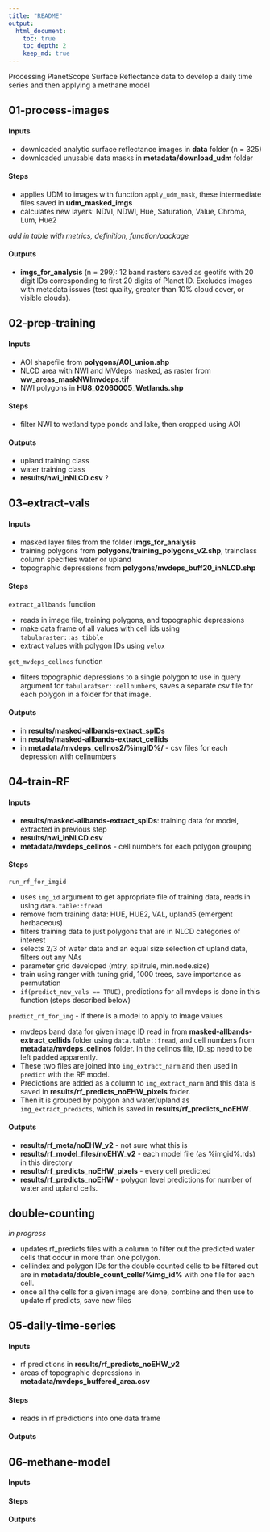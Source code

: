 ```yaml
---
title: "README"
output:
  html_document:
    toc: true
    toc_depth: 2
    keep_md: true
---
```


Processing PlanetScope Surface Reflectance data to develop a daily time series and then applying a methane model

## 01-process-images

#### Inputs

* downloaded analytic surface reflectance images in **data** folder (n = 325)
* downloaded unusable data masks in **metadata/download_udm** folder

#### Steps

* applies UDM to images with function `apply_udm_mask`, these intermediate files saved in **udm_masked_imgs**
* calculates new layers: NDVI, NDWI, Hue, Saturation, Value, Chroma, Lum, Hue2

*add in table with metrics, definition, function/package*

#### Outputs

* **imgs_for_analysis** (n = 299): 12 band rasters saved as geotifs with 20 digit IDs corresponding to first 20 digits of Planet ID. Excludes images with metadata issues (test quality, greater than 10% cloud cover, or visible clouds). 

## 02-prep-training

#### Inputs

* AOI shapefile from **polygons/AOI_union.shp**
* NLCD area with NWI and MVdeps masked, as raster from **ww_areas_maskNWImvdeps.tif**
* NWI polygons in **HU8_02060005_Wetlands.shp**

#### Steps

* filter NWI to wetland type ponds and lake, then cropped using AOI

#### Outputs

* upland training class
* water training class
* **results/nwi_inNLCD.csv** ?

## 03-extract-vals

#### Inputs

* masked layer files from the folder **imgs_for_analysis**
* training polygons from **polygons/training_polygons_v2.shp**, trainclass column specifies water or upland
* topographic depressions from **polygons/mvdeps_buff20_inNLCD.shp**

#### Steps

`extract_allbands` function

* reads in image file, training polygons, and topographic depressions
* make data frame of all values with cell ids using `tabularaster::as_tibble`
* extract values with polygon IDs using `velox`

`get_mvdeps_cellnos` function

* filters topographic depressions to a single polygon to use in query argument for `tabularatser::cellnumbers`, saves a separate csv file for each polygon in a folder for that image. 

#### Outputs

* in **results/masked-allbands-extract_spIDs**
* in **results/masked-allbands-extract_cellids**
* in **metadata/mvdeps_cellnos2/%imgID%/** - csv files for each depression with cellnumbers

## 04-train-RF

#### Inputs

* **results/masked-allbands-extract_spIDs**: training data for model, extracted in previous step
* **results/nwi_inNLCD.csv**
* **metadata/mvdeps_cellnos** - cell numbers for each polygon grouping

#### Steps

`run_rf_for_imgid`

* uses `img_id` argument to get appropriate file of training data, reads in using `data.table::fread`
* remove from training data: HUE, HUE2, VAL, upland5 (emergent herbaceous)
* filters training data to just polygons that are in NLCD categories of interest
* selects 2/3 of water data and an equal size selection of upland data, filters out any NAs
* parameter grid developed (mtry, splitrule, min.node.size)
* train using ranger with tuning grid, 1000 trees, save importance as permutation
* `if(predict_new_vals == TRUE)`, predictions for all mvdeps is done in this function (steps described below)

`predict_rf_for_img` - if there is a model to apply to image values

* mvdeps band data for given image ID read in from **masked-allbands-extract_cellids** folder using `data.table::fread`, and cell numbers from **metadata/mvdeps_cellnos** folder. In the cellnos file, ID_sp need to be left padded apparently. 
* These two files are joined into `img_extract_narm` and then used in `predict` with the RF model. 
* Predictions are added as a column to `img_extract_narm` and this data is saved in **results/rf_predicts_noEHW_pixels** folder.
* Then it is grouped by polygon and water/upland as `img_extract_predicts`, which is saved in **results/rf_predicts_noEHW**. 

#### Outputs

* **results/rf_meta/noEHW_v2** - not sure what this is
* **results/rf_model_files/noEHW_v2** - each model file (as %imgid%.rds) in this directory
* **results/rf_predicts_noEHW_pixels** - every cell predicted
* **results/rf_predicts_noEHW** - polygon level predictions for number of water and upland cells. 

## double-counting

*in progress*

* updates rf_predicts files with a column to filter out the predicted water cells that occur in more than one polygon. 
* cellindex and polygon IDs for the double counted cells to be filtered out are in **metadata/double_count_cells/%img_id%** with one file for each cell. 
* once all the cells for a given image are done, combine and then use to update rf predicts, save new files


## 05-daily-time-series

#### Inputs

* rf predictions in **results/rf_predicts_noEHW_v2**
* areas of topographic depressions in **metadata/mvdeps_buffered_area.csv**

#### Steps

* reads in rf predictions into one data frame

#### Outputs

## 06-methane-model

#### Inputs

#### Steps

#### Outputs
